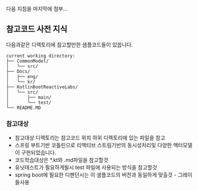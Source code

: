 다음 지침을 마지막에 첨부...

## 참고코드 사전 지식

다음과같은 디렉토리에 참고할만한 샘플코드들이 있씁니다.

```
current working directory:
├── CommonModel/
│   └── src/
├── Docs/
│   ├── eng/
│   └── kr/
├── KotlinBootReactiveLabs/
│   └── src/
│       ├── main/
│       └── test/
└── README.MD
```

### 참고대상
- 참고대상 디렉토리는 참고코드 위치 하위 디렉토리에 있는 파일을 참고
- 스프링 부트기반 코틀린으로 리액티브 스트림기반의 동시성처리및 다양한 액터모델이 구현되었습니다.
- 코드학습대상은 *.kt와 .md파일을 참고할것
- 유닛테스트가 필요하게될시 test 파일에 사용되는 방식을 참고할것
- spring boot에 필요한 디펜던시는 이 샘플코드의 버전과 동일하게 맞출것 - 그레이들사용